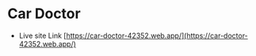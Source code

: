 # Car Doctor
- Live site Link [https://car-doctor-42352.web.app/](https://car-doctor-42352.web.app/)
